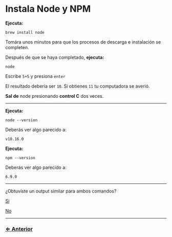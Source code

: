 ﻿# Instala Node y NPM

**Ejecuta:**

`brew install node`

Tomára unos minutos para que los procesos de descarga e instalación se completen.

Después de que se haya completado, **ejecuta:**

`node`

Escribe `5+5` y presiona `enter`

El resultado debería ser `10`.  Si obtienes `11` tu computadora se averió.

**Sal de** node presionando **control C** dos veces.

---

**Ejecuta:**

`node --version`

Deberás ver algo parecido a:

```
v10.16.0
```

**Ejecuta:**

`npm --version`

Deberás ver algo parecido a:

```
6.9.0
```

---

¿Obtuviste un output similar para ambos comandos?

[Sí](../eslint-liveServer/eslint-liveServer.md)

[No](../../error/error.md)

---
### [⇐ Anterior](../vs-code/open-vscode.md)